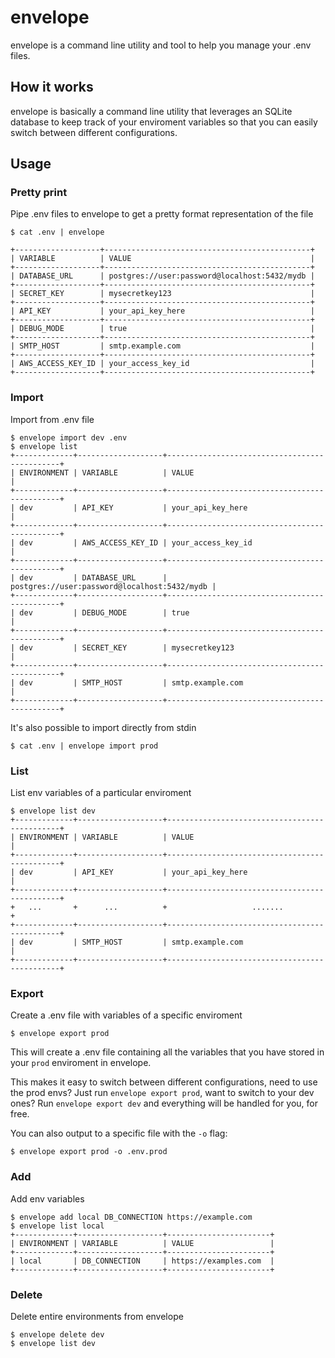 # envelope
envelope is a command line utility and tool to help you manage your .env files.

## How it works
envelope is basically a command line utility that leverages an SQLite database
to keep track of your enviroment variables so that you can easily switch between
different configurations.

## Usage

### Pretty print
Pipe .env files to envelope to get a pretty format representation of the file
```
$ cat .env | envelope

+-------------------+----------------------------------------------+
| VARIABLE          | VALUE                                        |
+-------------------+----------------------------------------------+
| DATABASE_URL      | postgres://user:password@localhost:5432/mydb |
+-------------------+----------------------------------------------+
| SECRET_KEY        | mysecretkey123                               |
+-------------------+----------------------------------------------+
| API_KEY           | your_api_key_here                            |
+-------------------+----------------------------------------------+
| DEBUG_MODE        | true                                         |
+-------------------+----------------------------------------------+
| SMTP_HOST         | smtp.example.com                             |
+-------------------+----------------------------------------------+
| AWS_ACCESS_KEY_ID | your_access_key_id                           |
+-------------------+----------------------------------------------+
```

### Import
Import from .env file
```
$ envelope import dev .env
$ envelope list
+-------------+-------------------+----------------------------------------------+
| ENVIRONMENT | VARIABLE          | VALUE                                        |
+-------------+-------------------+----------------------------------------------+
| dev         | API_KEY           | your_api_key_here                            |
+-------------+-------------------+----------------------------------------------+
| dev         | AWS_ACCESS_KEY_ID | your_access_key_id                           |
+-------------+-------------------+----------------------------------------------+
| dev         | DATABASE_URL      | postgres://user:password@localhost:5432/mydb |
+-------------+-------------------+----------------------------------------------+
| dev         | DEBUG_MODE        | true                                         |
+-------------+-------------------+----------------------------------------------+
| dev         | SECRET_KEY        | mysecretkey123                               |
+-------------+-------------------+----------------------------------------------+
| dev         | SMTP_HOST         | smtp.example.com                             |
+-------------+-------------------+----------------------------------------------+
```

It's also possible to import directly from stdin
```
$ cat .env | envelope import prod
```

### List
List env variables of a particular enviroment
```
$ envelope list dev
+-------------+-------------------+----------------------------------------------+
| ENVIRONMENT | VARIABLE          | VALUE                                        |
+-------------+-------------------+----------------------------------------------+
| dev         | API_KEY           | your_api_key_here                            |
+-------------+-------------------+----------------------------------------------+
+   ...       +      ...          +                   .......                    +
+-------------+-------------------+----------------------------------------------+
| dev         | SMTP_HOST         | smtp.example.com                             |
+-------------+-------------------+----------------------------------------------+
```

### Export
Create a .env file with variables of a specific enviroment
```
$ envelope export prod
```
This will create a .env file containing all the variables that you have stored
in your `prod` enviroment in envelope.

This makes it easy to switch between different configurations, need to use the
prod envs? Just run `envelope export prod`, want to switch to your dev ones? Run
`envelope export dev` and everything will be handled for you, for free.

You can also output to a specific file with the `-o` flag:
```
$ envelope export prod -o .env.prod
```

### Add
Add env variables
```
$ envelope add local DB_CONNECTION https://example.com
$ envelope list local
+-------------+-------------------+-----------------------+
| ENVIRONMENT | VARIABLE          | VALUE                 |
+-------------+-------------------+-----------------------+
| local       | DB_CONNECTION     | https://examples.com  |
+-------------+-------------------+-----------------------+
```

### Delete
Delete entire environments from envelope
```
$ envelope delete dev
$ envelope list dev
```
